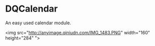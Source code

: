 DQCalendar
==========

An easy used calendar module.


<img src="http://anyimage.qiniudn.com/IMG_1483.PNG" width="160" height="284" ">
 
